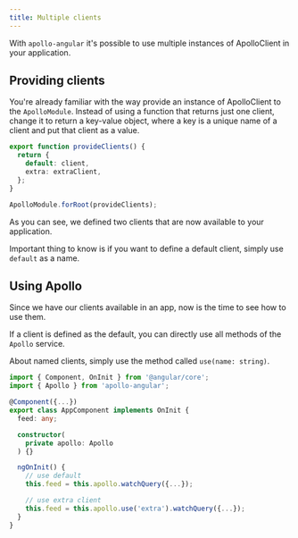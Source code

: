 ```yaml
---
title: Multiple clients
---
```


With `apollo-angular` it's possible to use multiple instances of ApolloClient in your application.

<h2 id="providing-clients">Providing clients</h2>

You're already familiar with the way provide an instance of ApolloClient to the `ApolloModule`.
Instead of using a function that returns just one client, change it to return a key-value object, where a key is a unique name of a client and put that client as a value.

```ts
export function provideClients() {
  return {
    default: client,
    extra: extraClient,
  };
}

ApolloModule.forRoot(provideClients);
```

As you can see, we defined two clients that are now available to your application.

Important thing to know is if you want to define a default client, simply use `default` as a name.


<h2 id="using-apollo">Using Apollo</h2>

Since we have our clients available in an app, now is the time to see how to use them.

If a client is defined as the default, you can directly use all methods of the `Apollo` service.

About named clients, simply use the method called `use(name: string)`.

```ts
import { Component, OnInit } from '@angular/core';
import { Apollo } from 'apollo-angular';

@Component({...})
export class AppComponent implements OnInit {
  feed: any;

  constructor(
    private apollo: Apollo
  ) {}

  ngOnInit() {
    // use default
    this.feed = this.apollo.watchQuery({...});

    // use extra client
    this.feed = this.apollo.use('extra').watchQuery({...});
  }
}
```
